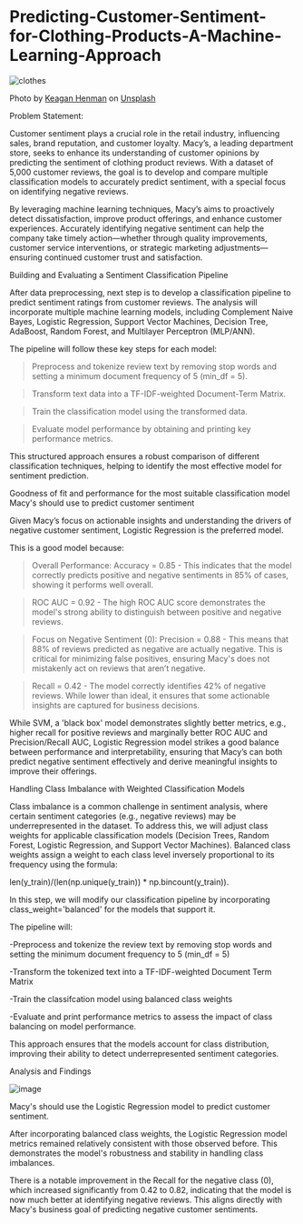 # Predicting-Customer-Sentiment-for-Clothing-Products-A-Machine-Learning-Approach

![clothes](https://github.com/user-attachments/assets/0f90ff77-692b-4c04-a912-8c5f56351268)

Photo by <a href="https://unsplash.com/@henmankk?utm_content=creditCopyText&utm_medium=referral&utm_source=unsplash">Keagan Henman</a> on <a href="https://unsplash.com/photos/photo-of-blue-crew-neck-tops-xPJYL0l5Ii8?utm_content=creditCopyText&utm_medium=referral&utm_source=unsplash">Unsplash</a>
      

Problem Statement:

Customer sentiment plays a crucial role in the retail industry, influencing sales, brand reputation, and customer loyalty. Macy’s, a leading department store, seeks to enhance its understanding of customer opinions by predicting the sentiment of clothing product reviews. With a dataset of 5,000 customer reviews, the goal is to develop and compare multiple classification models to accurately predict sentiment, with a special focus on identifying negative reviews.

By leveraging machine learning techniques, Macy’s aims to proactively detect dissatisfaction, improve product offerings, and enhance customer experiences. Accurately identifying negative sentiment can help the company take timely action—whether through quality improvements, customer service interventions, or strategic marketing adjustments—ensuring continued customer trust and satisfaction.

Building and Evaluating a Sentiment Classification Pipeline

After data preprocessing, next step is to develop a classification pipeline to predict sentiment ratings from customer reviews. The analysis will incorporate multiple machine learning models, including Complement Naive Bayes, Logistic Regression, Support Vector Machines, Decision Tree, AdaBoost, Random Forest, and Multilayer Perceptron (MLP/ANN).

The pipeline will follow these key steps for each model:

> Preprocess and tokenize review text by removing stop words and setting a minimum document frequency of 5 (min_df = 5).

> Transform text data into a TF-IDF-weighted Document-Term Matrix.

> Train the classification model using the transformed data.

> Evaluate model performance by obtaining and printing key performance metrics.

This structured approach ensures a robust comparison of different classification techniques, helping to identify the most effective model for sentiment prediction.

Goodness of fit and performance for the most suitable classification model Macy's should use to predict customer sentiment

Given Macy’s focus on actionable insights and understanding the drivers of negative customer sentiment, Logistic Regression is the preferred model.

This is a good model because:

> Overall Performance: Accuracy = 0.85 - This indicates that the model correctly predicts positive and negative sentiments in 85% of cases, showing it performs well overall.

> ROC AUC = 0.92 - The high ROC AUC score demonstrates the model's strong ability to distinguish between positive and negative reviews.

> Focus on Negative Sentiment (0): Precision = 0.88 - This means that 88% of reviews predicted as negative are actually negative. This is critical for minimizing false positives, ensuring Macy's does not mistakenly act on reviews that aren’t negative.

> Recall = 0.42 - The model correctly identifies 42% of negative reviews. While lower than ideal, it ensures that some actionable insights are captured for business decisions.

While SVM, a 'black box' model demonstrates slightly better metrics, e.g., higher recall for positive reviews and marginally better ROC AUC and Precision/Recall AUC, Logistic Regression model strikes a good balance between performance and interpretability, ensuring that Macy’s can both predict negative sentiment effectively and derive meaningful insights to improve their offerings.

Handling Class Imbalance with Weighted Classification Models

Class imbalance is a common challenge in sentiment analysis, where certain sentiment categories (e.g., negative reviews) may be underrepresented in the dataset. To address this, we will adjust class weights for applicable classification models (Decision Trees, Random Forest, Logistic Regression, and Support Vector Machines).
Balanced class weights assign a weight to each class level inversely proportional to its frequency using the formula:

len(y_train)/(len(np.unique(y_train)) * np.bincount(y_train)).

In this step, we will modify our classification pipeline by incorporating class_weight='balanced' for the models that support it.

The pipeline will:

-Preprocess and tokenize the review text by removing stop words and setting the minimum document frequency to 5 (min_df = 5)

-Transform the tokenized text into a TF-IDF-weighted Document Term Matrix

-Train the classifcation model using balanced class weights

-Evaluate and print performance metrics to assess the impact of class balancing on model performance.

This approach ensures that the models account for class distribution, improving their ability to detect underrepresented sentiment categories.

Analysis and Findings

![image](https://github.com/user-attachments/assets/9cb2dc0d-c4a7-4909-b9f3-1a00bd7de486)

Macy's should use the Logistic Regression model to predict customer sentiment.

After incorporating balanced class weights, the Logistic Regression model metrics remained relatively consistent with those observed before. This demonstrates the model's robustness and stability in handling class imbalances.

There is a notable improvement in the Recall for the negative class (0), which increased significantly from 0.42 to 0.82, indicating that the model is now much better at identifying negative reviews. This aligns directly with Macy's business goal of predicting negative customer sentiments.

